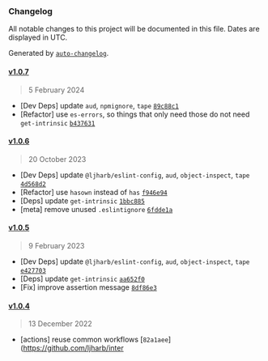 ### Changelog

All notable changes to this project will be documented in this file. Dates are displayed in UTC.

Generated by [`auto-changelog`](https://github.com/CookPete/auto-changelog).

#### [v1.0.7](https://github.com/ljharb/internal-slot/compare/v1.0.6...v1.0.7)

> 5 February 2024

- [Dev Deps] update `aud`, `npmignore`, `tape` [`89c88c1`](https://github.com/ljharb/internal-slot/commit/89c88c1ed8de7c681fd3cec7bb2f045db0268d84)
- [Refactor] use `es-errors`, so things that only need those do not need `get-intrinsic` [`b437631`](https://github.com/ljharb/internal-slot/commit/b4376312d4a5d7bc99fb383cae3f15bd2f3d36d1)

#### [v1.0.6](https://github.com/ljharb/internal-slot/compare/v1.0.5...v1.0.6)

> 20 October 2023

- [Dev Deps] update `@ljharb/eslint-config`, `aud`, `object-inspect`, `tape` [`4d568d2`](https://github.com/ljharb/internal-slot/commit/4d568d2897a2efe9b0604ae240bc89787924070f)
- [Refactor] use `hasown` instead of `has` [`f946e94`](https://github.com/ljharb/internal-slot/commit/f946e94885f5fa092a4de04f366d746c0c5a2f2f)
- [Deps] update `get-intrinsic` [`1bbc885`](https://github.com/ljharb/internal-slot/commit/1bbc885b0225dadac6e50f421cda5814c242b0bb)
- [meta] remove unused `.eslintignore` [`6fdde1a`](https://github.com/ljharb/internal-slot/commit/6fdde1a25348cf9fc41c9808d342e6502f37658d)

#### [v1.0.5](https://github.com/ljharb/internal-slot/compare/v1.0.4...v1.0.5)

> 9 February 2023

- [Dev Deps] update `@ljharb/eslint-config`, `aud`, `object-inspect`, `tape` [`e427703`](https://github.com/ljharb/internal-slot/commit/e427703bfc669c590a863ec77ecd3789d7b7c458)
- [Deps] update `get-intrinsic` [`aa652f0`](https://github.com/ljharb/internal-slot/commit/aa652f05c5c15b4ed1a118be60f0565e47bd7208)
- [Fix] improve assertion message [`8df86e3`](https://github.com/ljharb/internal-slot/commit/8df86e3ea21786b5eb7654f22202665c8b63accf)

#### [v1.0.4](https://github.com/ljharb/internal-slot/compare/v1.0.3...v1.0.4)

> 13 December 2022

- [actions] reuse common workflows [`82a1aee`](https://github.com/ljharb/inter